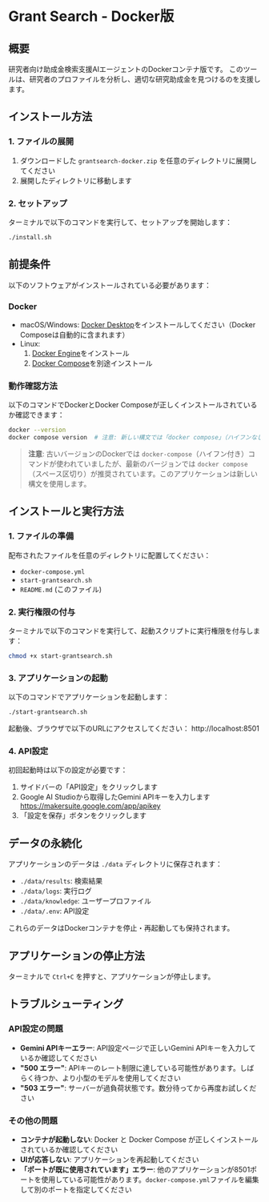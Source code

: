 # Grant Search - Docker版

## 概要

研究者向け助成金検索支援AIエージェントのDockerコンテナ版です。
このツールは、研究者のプロファイルを分析し、適切な研究助成金を見つけるのを支援します。

## インストール方法

### 1. ファイルの展開

1. ダウンロードした `grantsearch-docker.zip` を任意のディレクトリに展開してください
2. 展開したディレクトリに移動します

### 2. セットアップ

ターミナルで以下のコマンドを実行して、セットアップを開始します：

```bash
./install.sh
```

## 前提条件

以下のソフトウェアがインストールされている必要があります：

### Docker
- macOS/Windows: [Docker Desktop](https://www.docker.com/products/docker-desktop/)をインストールしてください（Docker Composeは自動的に含まれます）
- Linux: 
  1. [Docker Engine](https://docs.docker.com/engine/install/)をインストール
  2. [Docker Compose](https://docs.docker.com/compose/install/)を別途インストール

### 動作確認方法
以下のコマンドでDockerとDocker Composeが正しくインストールされているか確認できます：

```bash
docker --version
docker compose version  # 注意: 新しい構文では「docker compose」（ハイフンなし）
```

> **注意**: 古いバージョンのDockerでは `docker-compose`（ハイフン付き）コマンドが使われていましたが、最新のバージョンでは `docker compose`（スペース区切り）が推奨されています。このアプリケーションは新しい構文を使用します。

## インストールと実行方法

### 1. ファイルの準備

配布されたファイルを任意のディレクトリに配置してください：
- `docker-compose.yml`
- `start-grantsearch.sh`
- `README.md` (このファイル)

### 2. 実行権限の付与

ターミナルで以下のコマンドを実行して、起動スクリプトに実行権限を付与します：

```bash
chmod +x start-grantsearch.sh
```

### 3. アプリケーションの起動

以下のコマンドでアプリケーションを起動します：

```bash
./start-grantsearch.sh
```

起動後、ブラウザで以下のURLにアクセスしてください：
http://localhost:8501

### 4. API設定

初回起動時は以下の設定が必要です：

1. サイドバーの「API設定」をクリックします
2. Google AI Studioから取得したGemini APIキーを入力します  
   https://makersuite.google.com/app/apikey
3. 「設定を保存」ボタンをクリックします

## データの永続化

アプリケーションのデータは `./data` ディレクトリに保存されます：

- `./data/results`: 検索結果
- `./data/logs`: 実行ログ
- `./data/knowledge`: ユーザープロファイル
- `./data/.env`: API設定

これらのデータはDockerコンテナを停止・再起動しても保持されます。

## アプリケーションの停止方法

ターミナルで `Ctrl+C` を押すと、アプリケーションが停止します。

## トラブルシューティング

### API設定の問題

- **Gemini APIキーエラー**: API設定ページで正しいGemini APIキーを入力しているか確認してください
- **"500 エラー"**: APIキーのレート制限に達している可能性があります。しばらく待つか、より小型のモデルを使用してください
- **"503 エラー"**: サーバーが過負荷状態です。数分待ってから再度お試しください

### その他の問題

- **コンテナが起動しない**: Docker と Docker Compose が正しくインストールされているか確認してください
- **UIが応答しない**: アプリケーションを再起動してください
- **「ポートが既に使用されています」エラー**: 他のアプリケーションが8501ポートを使用している可能性があります。`docker-compose.yml`ファイルを編集して別のポートを指定してください 